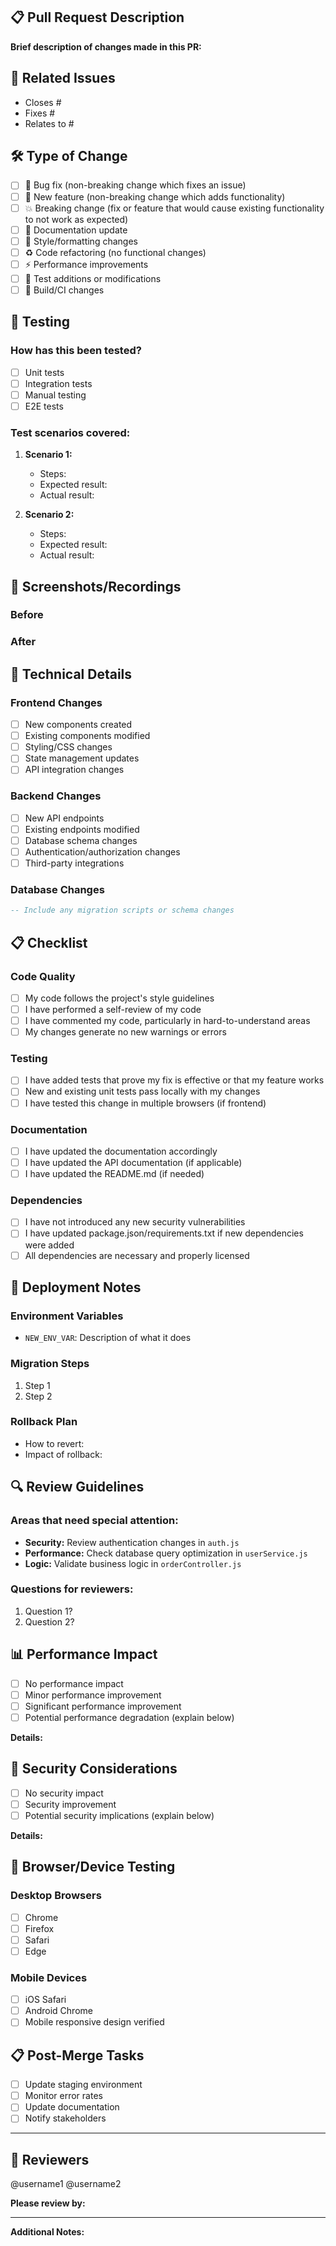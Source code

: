 ## 📋 Pull Request Description

**Brief description of changes made in this PR:**

<!-- Provide a clear and concise description of what this PR accomplishes -->

## 🔗 Related Issues

<!-- Link to any related issues using keywords: Closes #123, Fixes #456, Relates to #789 -->

- Closes #
- Fixes #
- Relates to #

## 🛠️ Type of Change

<!-- Mark the appropriate option with an 'x' -->

- [ ] 🐛 Bug fix (non-breaking change which fixes an issue)
- [ ] 🚀 New feature (non-breaking change which adds functionality)
- [ ] 💥 Breaking change (fix or feature that would cause existing functionality to not work as expected)
- [ ] 📝 Documentation update
- [ ] 🎨 Style/formatting changes
- [ ] ♻️ Code refactoring (no functional changes)
- [ ] ⚡ Performance improvements
- [ ] 🧪 Test additions or modifications
- [ ] 🔧 Build/CI changes

## 🧪 Testing

### How has this been tested?

<!-- Describe the tests you ran to verify your changes -->

- [ ] Unit tests
- [ ] Integration tests
- [ ] Manual testing
- [ ] E2E tests

### Test scenarios covered:

<!-- List the specific test scenarios you've verified -->

1. **Scenario 1:**
   - Steps: 
   - Expected result:
   - Actual result:

2. **Scenario 2:**
   - Steps:
   - Expected result:
   - Actual result:

## 📸 Screenshots/Recordings

<!-- If your changes affect the UI, please include screenshots or screen recordings -->

### Before
<!-- Screenshot/description of how it looked/worked before -->

### After
<!-- Screenshot/description of how it looks/works after your changes -->

## 🔧 Technical Details

### Frontend Changes
<!-- Describe any frontend changes -->
- [ ] New components created
- [ ] Existing components modified
- [ ] Styling/CSS changes
- [ ] State management updates
- [ ] API integration changes

### Backend Changes
<!-- Describe any backend changes -->
- [ ] New API endpoints
- [ ] Existing endpoints modified
- [ ] Database schema changes
- [ ] Authentication/authorization changes
- [ ] Third-party integrations

### Database Changes
<!-- If applicable, describe database changes -->
```sql
-- Include any migration scripts or schema changes
```

## 📋 Checklist

### Code Quality
- [ ] My code follows the project's style guidelines
- [ ] I have performed a self-review of my code
- [ ] I have commented my code, particularly in hard-to-understand areas
- [ ] My changes generate no new warnings or errors

### Testing
- [ ] I have added tests that prove my fix is effective or that my feature works
- [ ] New and existing unit tests pass locally with my changes
- [ ] I have tested this change in multiple browsers (if frontend)

### Documentation
- [ ] I have updated the documentation accordingly
- [ ] I have updated the API documentation (if applicable)
- [ ] I have updated the README.md (if needed)

### Dependencies
- [ ] I have not introduced any new security vulnerabilities
- [ ] I have updated package.json/requirements.txt if new dependencies were added
- [ ] All dependencies are necessary and properly licensed

## 🚀 Deployment Notes

<!-- Any special considerations for deployment -->

### Environment Variables
<!-- List any new environment variables needed -->
- `NEW_ENV_VAR`: Description of what it does

### Migration Steps
<!-- List any manual steps needed during deployment -->
1. Step 1
2. Step 2

### Rollback Plan
<!-- Describe how to rollback if issues occur -->
- How to revert: 
- Impact of rollback:

## 🔍 Review Guidelines

### Areas that need special attention:
<!-- Highlight specific areas where you want focused review -->
- **Security:** Review authentication changes in `auth.js`
- **Performance:** Check database query optimization in `userService.js`
- **Logic:** Validate business logic in `orderController.js`

### Questions for reviewers:
<!-- Any specific questions you have for the reviewers -->
1. Question 1?
2. Question 2?

## 📊 Performance Impact

<!-- Describe any performance implications -->

- [ ] No performance impact
- [ ] Minor performance improvement
- [ ] Significant performance improvement
- [ ] Potential performance degradation (explain below)

**Details:**

## 🔐 Security Considerations

<!-- Describe any security implications -->

- [ ] No security impact
- [ ] Security improvement
- [ ] Potential security implications (explain below)

**Details:**

## 📱 Browser/Device Testing

<!-- Check all browsers/devices you've tested on -->

### Desktop Browsers
- [ ] Chrome
- [ ] Firefox
- [ ] Safari
- [ ] Edge

### Mobile Devices
- [ ] iOS Safari
- [ ] Android Chrome
- [ ] Mobile responsive design verified

## 📋 Post-Merge Tasks

<!-- Tasks to be completed after this PR is merged -->

- [ ] Update staging environment
- [ ] Monitor error rates
- [ ] Update documentation
- [ ] Notify stakeholders

---

## 👥 Reviewers

<!-- Tag specific people you want to review this PR -->
@username1 @username2

**Please review by:** <!-- Date when review is needed -->

---

**Additional Notes:**
<!-- Any other information that would be helpful for reviewers -->
